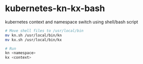 # kubernetes-kn-kx-bash
kubernetes context and namespace switch using shell/bash script

```bash
# Move shell files to /usr/local/bin
mv kn.sh /usr/local/bin/kn
mv kx.sh /usr/local/bin/kx

# Run
kn <namespace>
kx <context>
```
